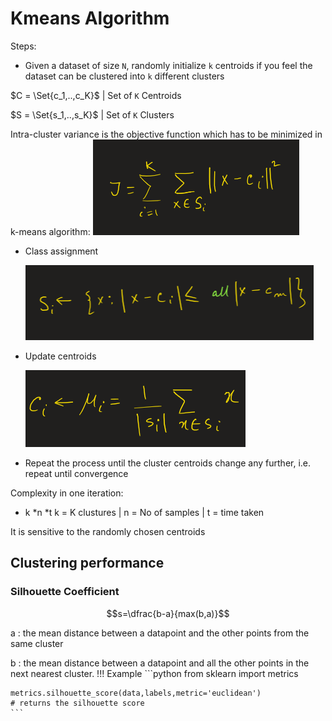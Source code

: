 # Kmeans Algorithm


Steps:
- Given a dataset of size `N`, randomly initialize `k` centroids if you feel the dataset can be clustered into `k` different clusters
  
$C = \Set{c_1,..,c_K}$  | Set of `K` Centroids 

$S = \Set{s_1,..,s_K}$  | Set of `K` Clusters 

Intra-cluster variance is the objective function which has to be minimized in k-means algorithm:
    ![Alt text](../imgs/km1.png)

- Class assignment

    ![Alt text](../imgs/km2.png)

- Update centroids

    ![Alt text](../imgs/km3.png)

- Repeat the process until the cluster centroids change any further, i.e. repeat until convergence 

Complexity in one iteration: 
- k *n *t 
 k = K clustures | n = No of samples | t = time taken

 It is sensitive to the randomly chosen centroids 
  
## Clustering performance 

### Silhouette Coefficient 

$$s=\dfrac{b-a}{max(b,a)}$$ 

a : the mean distance between a datapoint and the other points from the same cluster 

b : the mean distance between a datapoint and all the other points in the next nearest cluster. 
!!! Example
    ```python 
    from sklearn import metrics 

    metrics.silhouette_score(data,labels,metric='euclidean')
    # returns the silhouette score
    ```

